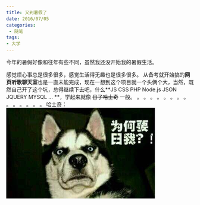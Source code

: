 ```yaml
---
title: 又到暑假了
date: 2016/07/05
categories: 
 - 随笔
tags: 
- 大学
---
```


今年的暑假好像和往年有些不同，虽然我还没开始我的暑假生活。
<!-- more -->
感觉烦心事总是很多很多，感觉生活得无趣也是很多很多。
从备考就开始搞的**网页听歌聊天室**也是一直未能完成，现在一想到这个项目就一个头俩个大，当然，既然自己开了这个坑，总得继续下去吧，什么**JS CSS PHP Node.js JSON JQUERY MYSQL … **，学起来就像 ~~日了哈士奇~~ 一般。
。
。
。
。
。
。
。
。
。
。
。
。
。
。
哈士奇：
![懵逼](/blogimg/1.jpg)